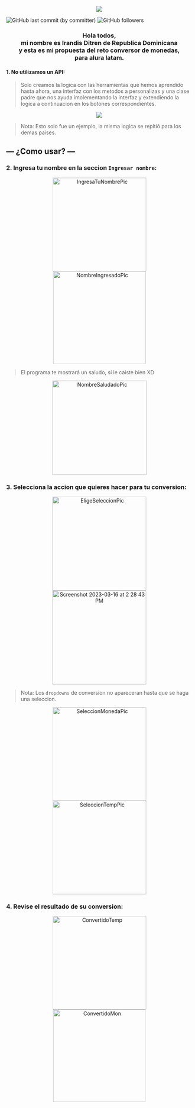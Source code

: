 <p align="center">
  <img src="https://user-images.githubusercontent.com/9090903/225730781-b446b875-1e27-4d11-99cb-f079098765a4.png">
</p>

![GitHub last commit (by committer)](https://img.shields.io/github/last-commit/irandisdev/challengeconversor)
![GitHub followers](https://img.shields.io/github/followers/irandisdev?style=social)

<h3 align="center">Hola todos, <br>mi nombre es Irandis Ditren de Republica Dominicana <br>y esta es mi propuesta del reto conversor de monedas, <br>para alura latam.</h3>

#### 1. No utilizamos un API:
> Solo creamos la logica con las herramientas que hemos aprendido hasta ahora, una interfaz con los metodos a personalizas y una clase padre que nos ayuda imolementando la interfaz y extendiendo la logica a continuacion en los botones correspondientes.

<p align="center">
  <img src="https://user-images.githubusercontent.com/9090903/225732089-8697fd60-9b6c-4e09-b892-951653b88b72.png">
</p>

> Nota: Esto solo fue un ejemplo, la misma logica se repitió para los demas países.
## — ¿Como usar? —
### 2. Ingresa tu nombre en la seccion `Ingresar nombre`:

<p align="center">
<img width="253" alt="IngresaTuNombrePic" src="https://user-images.githubusercontent.com/9090903/225730848-ffbcad22-684b-4303-82cc-566a6d59a8ce.png">
<img width="251" alt="NombreIngresadoPic" src="https://user-images.githubusercontent.com/9090903/225730845-e417d8a6-43ab-49e8-87aa-8474396a3d63.png">
</p>

> El programa te mostrará un saludo, si le caiste bien XD
<p align="center">
<img width="255" alt="NombreSaludadoPic" src="https://user-images.githubusercontent.com/9090903/225730842-b159f803-88f3-4a13-83b5-eba0e8bf1d03.png">
</p>

### 3. Selecciona la accion que quieres hacer para tu conversion:

<p align="center">
<img width="254" alt="EligeSeleccionPic" src="https://user-images.githubusercontent.com/9090903/225730834-360608e3-b03e-4d66-a314-fc2f4b46d679.png">
<img width="254" alt="Screenshot 2023-03-16 at 2 28 43 PM" src="https://user-images.githubusercontent.com/9090903/225730829-b726edaf-fee7-439c-9551-f5345eeb1ff8.png">
</p>

> Nota: Los `dropdowns` de conversion no apareceran hasta que se haga una seleccion.

<p align="center">
<img width="253" alt="SeleccionMonedaPic" src="https://user-images.githubusercontent.com/9090903/225730826-d40be033-5ee7-4ecc-a0ac-8bcba26c7105.png">
<img width="253" alt="SeleccionTempPic" src="https://user-images.githubusercontent.com/9090903/225730821-4e758da9-7cd4-466e-8e82-111720b6c190.png">
</p>

### 4. Revise el resultado de su conversion:

<p align="center">
<img width="253" alt="ConvertidoTemp" src="https://user-images.githubusercontent.com/9090903/225730810-22109c45-564c-4b06-84dc-067c1685bae1.png"> <img width="250" alt="ConvertidoMon" src="https://user-images.githubusercontent.com/9090903/225730817-c985f457-9193-4708-8146-bb783f06df4e.png">
</p>
